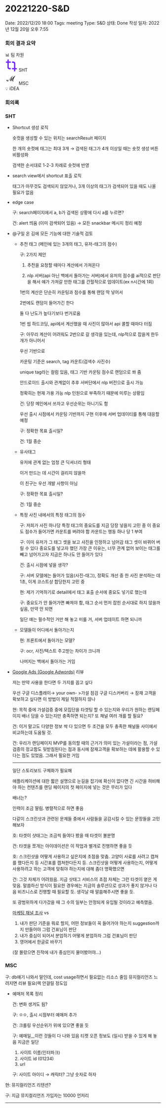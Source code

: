 # 20221220-S&D

Date: 2022/12/20 18:00
Tags: meeting
Type: S&D
상태: Done
작성 일자: 2022년 12월 20일 오후 7:55

### 회의 결과 요약

<aside>
📊 팀 차원

</aside>

<aside>
<img src="20221027-S&D%2014010cae04124461a79c26973badc7f7/notion-sht.png" alt="20221027-S&D%2014010cae04124461a79c26973badc7f7/notion-sht.png" width="40px" /> SHT

</aside>

<aside>
<img src="20221102-S&D%204944959a9d3c49438481eb56ae586466/notion-msc-transparent.png" alt="20221102-S&D%204944959a9d3c49438481eb56ae586466/notion-msc-transparent.png" width="40px" /> MSC

</aside>

<aside>
💡 iDEA

</aside>

### 회의록

### SHT

- Shortcut 생성 로직
    
    
    숏컷을 생성할 수 있는 위치는 searchResult 페이지
    
    한 개의 숏컷에 태그는 최대 3개 → 검색된 태그가 4개 이상일 때는 숏컷 생성 버튼 비활성화
    
    검색한 순서대로 1-2-3 차례로 숏컷에 반영
    
- search view에서 shortcut 표출 로직
    
    
    태그가 아무것도 검색되지 않았거나, 3개 이상의 태그가 검색되어 있을 때도 나올 필요가 없음
    
- edge case
    
    
    구: search페이지에서 a, b가 검색된 상황에 다시 a를 누르면?
    
    건: alert 띄움 (이미 검색되어 있음) → 모든 snackbar 메시지 정리 예정
    
- @구일 온 김에 모든 기능에 대한 기술적 검토
    - 추천 태그 (메인에 있는 3개의 태그, 유저-태그의 점수)
        
        구: 2가지 제안
        
        1. 추천을 요청할 때마다 계산에서 가져온다
        
        2. nlp 서버(api 아닌 백에서 돌아가는 서버)에서 유저의 점수를 ai적으로 판단을 해서 얘가 가져갈 만한 태그를 간헐적으로 업데이트(ex n시간에 1회)
        
        1번의 계산은 단순히 카운팅과 점수를 통해 랜덤 딱 넣어서
        
        2번에도 랜덤이 들어가긴 한다
        
        둘 다 난도가 높다기보다 번거로움
        
        1번 씹 하드코딩, api에서 계산했을 때 사진이 많아서 api 콜할 때마다 터짐
        
        구: 아무리 계산이 어려워도 2번으로 갈 생각을 있는데, nlp적으로 잡을게 한두개가 아니어서
        
        우선 기반으로
        
        카운팅 기준은 search, tag 카운트(검색수 사진수)
        
        unique tag라는 컬럼 있음, 태그 기반 카운팅 점수로 랜덤으로 쏴 줌
        
        안드로이드 출시와 관계없이 추후 서버단에서 nlp 버전으로 출시 가능
        
        정확히는 현재 가용 가능 nlp 인원으로 부족하기 때문에 미루는 상황임
        
        건: 당장 메인에서 쓰자고 우선순위는 아니기도 함
        
        우선 출시 시점에서  카운팅 기반까지 구현 이후에 서버 업데이티를 통해 대응할 예정
        
        구: 정확한 목표 출시일?
        
        건: 1월 중순
        
    - 유사태그
        
        
        유저에 관계 없는 엄청 큰 딕셔너리 형태
        
        이거 만드는 데 시간이 걸리지 않을까
        
        이 친구는 우선 개발 사항이 아님
        
        구: 정확한 목표 출시일?
        
        건: 1월 중순
        
    - 특정 사진 내에서의 특정 태그의 점수
        
        
        구: 저희가 사진 하나당 특정 태그의 중요도를 지금 당장 넣을지 고민 중
        이 중요도 점수가 들어가면 카운트를 버려야 함
        카운트는 행동 하나 당 1 부여
        
        구: 이미 유저가 그 태그 셋을 보고 사진을 인정하고 넘어감
        태그 셋이 바뀌어 버릴 수 있다
        중요도를 넣고자 했던 가장 큰 이유는, 너무 관계 없어 보이는 태그를 빼고 넘어가고자
        지금은 하나도 안 들어가 있다
        
        건: 출시 시점에 넣을 생각?
        
        구: 서버 모델에는 들어가 있음(사진-태그), 정확도 개선 중
        한 사진 분석하는 데 1초, 이게 코스트상 합당한지 고민 중
        
        현: 제가 기억하기로 detail에서 태그 표출 순서에 중요도 넣기로 했는데
        
        구: 중요도가 안 들어가면 빠져야 함, 태그 순서
        먼저 잡힌 순서대로 하지 않을까 싶음, 만약 안 되면
        
        일단 얘는 필수적인 거만 해 놓고 미룰 거, 서버 업데이트 하면 되니까
        
    
    - 모델들이 어디에서 돌아가는지
        
        현: 프론트에서 돌아가는 모델?
        
        구: ocr, 사진/텍스트 주고받는 차이가 크니까
        
        나머지는 백에서 돌아가는 거임
        
- [Google Ads (Google Adwords)](%5Bprioritized%5DShotag%20%E1%84%80%E1%85%A1%E1%84%89%E1%85%A5%E1%86%AF%20%E1%84%80%E1%85%A5%E1%86%B7%E1%84%8C%E1%85%B3%E1%86%BC%2098cbf591c2544ff98e2258106befc0f1/List%20of%20Online%20Advertising%20Platforms%2008305f700da14522a2bb52fdb2b79b5b/Google%20Ads%20(Google%20Adwords)%2020d80987ed3f49ce82e4046f264f5f73.md) 리뷰
    
    
    저는 만약 사용을 한다면 두 가지를 꼽고 싶다
    
    우선 구글 디스플레이→ your own- >가설 점검
    구글 디스커버리 → 잠재 고객을 확보하고 싶다면 이 방법이 제일 적절하지 않나
    
    현: 목적 중에 가설검증 중에 모집단을 타겟팅 할 수 있는지와 우리가 원하는 랜딩페이지 배너 담을 수 있는지만 충족하면 되는지?  또 채널 여러 개를 할 필요?
    
    건: 이거 말고도 다양한 정보 싹 다 있으면 두 조건을 모두 충족한 채널들 사이에서 비교하는데 도움될 것. 
    
    건: 우리가 랜딩페이지 MVP를 동의할 때의 근거가 의미 있는 가설이라는 점, 가설 검증의 정교함도 뒷받침된다는 점과 동시에 잠재고객을 확보하는 데에 활용할 수 있다는 점도 있었음. 그래서 필요한 거임
    
    ---
    
    일단 스토리보드 구체화가 필요해
    
    애플리케이션에 대한 짧은 설명으로 눈길을 잡기에 확신이 없다면 긴 시간을 허비해야 하는 컨텐츠를 랜딩 페이지의 첫 페이지에 넣는 것은 무리가 있다
    
    배너는?
    
    인력이 조금 딸림. 병렬적으로 하면 좋음
    
    다같이 스크린샷과 관련된 문제들 중에서 사람들을 공감시킬 수 있는 문장들을 고민해보자
    
    호: 타겟이 샷태그는 조금씩 들여다 봤을 때 타겟이 불분명
    
    건: 타겟을 쪼개는 아이데이션은 이 작업과 별개로 진행하면 좋을 듯
    
    호: 스크린샷을 어떻게 사용하고 싶은지에 초점을 맞춤. 고양이 사료를 사려고 캡쳐를 했다든지 등 시간표를 캡쳐한다든지 등. 스크린샷을 어떻게 사용하는지, 어떻게 사용하려고 하는 고객에 맞춰야 하는지에 대해 좀더 명확했으면
    
    건: 그것 자체가 어려웠음. 지금 샷태그 서비스의 초점 자체는 그런 타겟이 옅은 게 맞음. 말씀하신 방식이 필요한 경우에는 지금의 솔루션으로 성과가 좋지 않거나 다음 비즈니스로 진행할 때 필요할 듯. 생각날 때 말씀해주시면 좋을 듯. 
    
    또 광범위하게 다가갔을 때 그 수의 일부는 안정되게 유입될 것이라고 예측했음.
    
    [마케팅 채널 조사](https://www.notion.so/4043a3fa6a34421ca4da66d56dc3dde8) vs [](%5Bprioritized%5DShotag%20%E1%84%80%E1%85%A1%E1%84%89%E1%85%A5%E1%86%AF%20%E1%84%80%E1%85%A5%E1%86%B7%E1%84%8C%E1%85%B3%E1%86%BC%2098cbf591c2544ff98e2258106befc0f1/List%20of%20Online%20Advertising%20Platforms%2008305f700da14522a2bb52fdb2b79b5b.csv) 
    
    1. 내가 판단 기준을 뭐로 할지, 어떤 정보들이 꼭 들어가야 하는지 suggestion까지 만들어야 그럼 건표님이 판단
    2. 내가 중심이 되어서 분업하기 어떻게 분업하자 그럼 건표님이 판단
    3. 영어에서 한글로 바꾸기
    
    (잘 몰랐으면 진작에 내가 중심인지 물어봤어야…)
    

### MSC

구: db얘기 나와서 말인데, cost usage하면서 필요없는 리소스 줄임
뮤지컬리언즈 느려지면 리뷰 필요(렉 안걸릴 정도임

- 예매처 목록 정리
    
    건: 변화 생겨도 됨?
    
    구: ㅇㅇ, 출시 시점부터 예매처 추가
    
    건: 크롤링 우선순위가 위에 있으면 좋을 듯
    
    구: 예매일,,,이런 것들이 다 나와 있음
    티켓 오픈 정보도 (일시) 받을 수 있게 해 놓음
    지금은 일단
    1. 사이트 이름(인터파크)
    2. 사이트 id (01234)
    3. url
    
    구: 사이트 아이디 → 캐릭터? 그냥 숫자로 하자
    

현: 뮤지컬리언즈 리텐션?

구: 지금 뮤지컬리언즈 가입자는 10000 언저리

---
